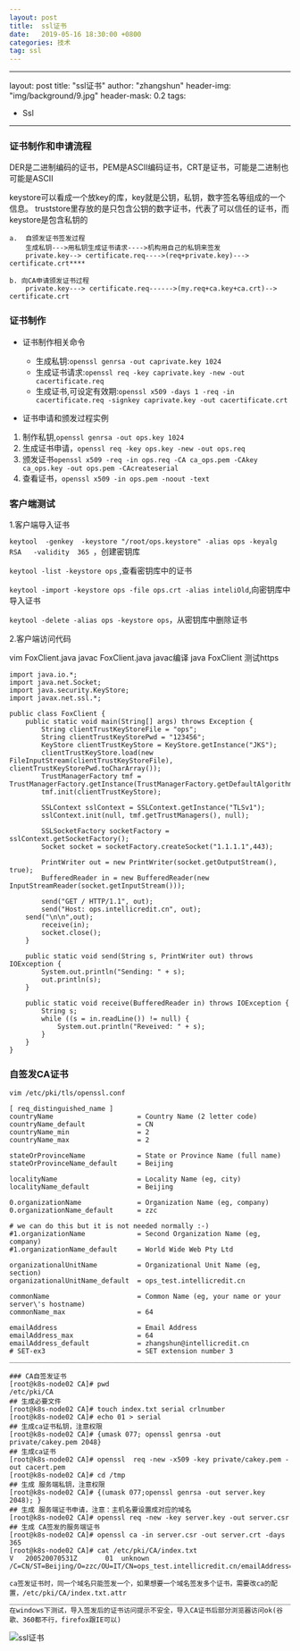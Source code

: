 ```yaml
---
layout: post
title:  ssl证书
date:   2019-05-16 18:30:00 +0800
categories: 技术
tag: ssl
---
```


---
layout: post
title: "ssl证书"
author: "zhangshun"
header-img: "img/background/9.jpg"
header-mask: 0.2
tags:
  - Ssl
---

### 证书制作和申请流程

DER是二进制编码的证书，PEM是ASCII编码证书，CRT是证书，可能是二进制也可能是ASCII

keystore可以看成一个放key的库，key就是公钥，私钥，数字签名等组成的一个信息。
truststore里存放的是只包含公钥的数字证书，代表了可以信任的证书，而keystore是包含私钥的

```
a.  自颁发证书签发过程
	生成私钥--->用私钥生成证书请求---->机构用自己的私钥来签发
	private.key--> certificate.req---->(req+private.key)---> certificate.crt****

b. 向CA申请颁发证书过程
	private.key---> certificate.req------>(my.req+ca.key+ca.crt)--> certificate.crt
```

### 证书制作

- 证书制作相关命令
	- 生成私钥:`openssl genrsa -out caprivate.key 1024`
	- 生成证书请求:`openssl req -key caprivate.key -new -out cacertificate.req`
	- 生成证书,可设定有效期:`openssl x509 -days 1 -req -in cacertificate.req -signkey caprivate.key -out cacertificate.crt`

- 证书申请和颁发过程实例
1. 制作私钥,`openssl genrsa -out ops.key 1024`
2. 生成证书申请，`openssl req -key ops.key -new -out ops.req`
3. 颁发证书`openssl x509 -req -in ops.req -CA ca_ops.pem -CAkey ca_ops.key -out ops.pem -CAcreateserial`
4. 查看证书，`openssl x509 -in ops.pem -noout -text`

### 客户端测试

1.客户端导入证书
 
`keytool  -genkey  -keystore "/root/ops.keystore" -alias ops -keyalg   RSA   -validity  365 `，创建密钥库

`keytool -list -keystore ops` ,查看密钥库中的证书

`keytool -import -keystore ops -file ops.crt -alias inteliOld`,向密钥库中导入证书

`keytool -delete -alias ops -keystore ops`，从密钥库中删除证书

2.客户端访问代码

vim FoxClient.java
javac FoxClient.java	javac编译
java FoxClient			测试https
```
import java.io.*;
import java.net.Socket;
import java.security.KeyStore;
import javax.net.ssl.*;

public class FoxClient {
    public static void main(String[] args) throws Exception {
        String clientTrustKeyStoreFile = "ops";
        String clientTrustKeyStorePwd = "123456";
        KeyStore clientTrustKeyStore = KeyStore.getInstance("JKS");
        clientTrustKeyStore.load(new FileInputStream(clientTrustKeyStoreFile), clientTrustKeyStorePwd.toCharArray());
        TrustManagerFactory tmf = TrustManagerFactory.getInstance(TrustManagerFactory.getDefaultAlgorithm());
        tmf.init(clientTrustKeyStore);

        SSLContext sslContext = SSLContext.getInstance("TLSv1");
        sslContext.init(null, tmf.getTrustManagers(), null);
        
        SSLSocketFactory socketFactory = sslContext.getSocketFactory();
        Socket socket = socketFactory.createSocket("1.1.1.1",443);
        
        PrintWriter out = new PrintWriter(socket.getOutputStream(), true);
        BufferedReader in = new BufferedReader(new InputStreamReader(socket.getInputStream()));
        
        send("GET / HTTP/1.1", out);
        send("Host: ops.intellicredit.cn", out);
	send("\n\n",out);
        receive(in);
        socket.close();
    }
    
    public static void send(String s, PrintWriter out) throws IOException {
        System.out.println("Sending: " + s);     
        out.println(s);
    }

    public static void receive(BufferedReader in) throws IOException {
        String s;
        while ((s = in.readLine()) != null) {
            System.out.println("Reveived: " + s);
        }
    }
}
```
### 自签发CA证书

```
vim /etc/pki/tls/openssl.conf

[ req_distinguished_name ]
countryName                     = Country Name (2 letter code)
countryName_default             = CN
countryName_min                 = 2
countryName_max                 = 2

stateOrProvinceName             = State or Province Name (full name)
stateOrProvinceName_default     = Beijing

localityName                    = Locality Name (eg, city)
localityName_default            = Beijing

0.organizationName              = Organization Name (eg, company)
0.organizationName_default      = zzc

# we can do this but it is not needed normally :-)
#1.organizationName             = Second Organization Name (eg, company)
#1.organizationName_default     = World Wide Web Pty Ltd

organizationalUnitName          = Organizational Unit Name (eg, section)
organizationalUnitName_default  = ops_test.intellicredit.cn

commonName                      = Common Name (eg, your name or your server\'s hostname)
commonName_max                  = 64

emailAddress                    = Email Address
emailAddress_max                = 64
emailAddress_default            = zhangshun@intellicredit.cn
# SET-ex3                       = SET extension number 3
____________________________________________________________________________________________________________

### CA自签发证书
[root@k8s-node02 CA]# pwd
/etc/pki/CA
## 生成必要文件
[root@k8s-node02 CA]# touch index.txt serial crlnumber
[root@k8s-node02 CA]# echo 01 > serial
## 生成ca证书私钥，注意权限
[root@k8s-node02 CA]# {umask 077; openssl genrsa -out private/cakey.pem 2048}
## 生成ca证书
[root@k8s-node02 CA]# openssl  req -new -x509 -key private/cakey.pem -out cacert.pem
[root@k8s-node02 CA]# cd /tmp
## 生成 服务端私钥，注意权限
[root@k8s-node02 CA]# {(umask 077;openssl genrsa -out server.key 2048); }
## 生成 服务端证书申请，注意：主机名要设置成对应的域名
[root@k8s-node02 CA]# openssl req -new -key server.key -out server.csr
## 生成 CA签发的服务端证书
[root@k8s-node02 CA]# openssl ca -in server.csr -out server.crt -days 365
[root@k8s-node02 CA]# cat /etc/pki/CA/index.txt
V	200520070531Z		01	unknown	/C=CN/ST=Beijing/O=zzc/OU=IT/CN=ops_test.intellicredit.cn/emailAddress=zhangshun@intellicredit.cn

ca签发证书时，同一个域名只能签发一个，如果想要一个域名签发多个证书，需要改ca的配置，/etc/pki/CA/index.txt.attr
_____________________________________________________________________________________________________
在windows下测试，导入签发后的证书访问提示不安全，导入CA证书后部分浏览器访问ok(谷歌、360都不行，firefox跟IE可以)
```


![ssl证书](/img/in-post/2019-05-16-ssl证书/2019-05-17_110644.png)
